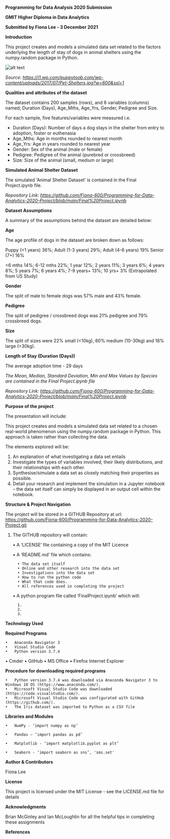 **Programming for Data Analysis 2020 Submission**

**GMIT Higher Diploma in Data Analytics**

**Submitted by Fiona Lee - 3 December 2021**

**Introduction**

This project creates and models a simulated data set related to the factors underlying the length of stay of dogs in animal shelters using the numpy.random package in Python. 

![alt text](https://i1.wp.com/puppytoob.com/wp-content/uploads/2017/07/Pet-Shelters.jpg?w=600&ssl=1)

*Source: https://i1.wp.com/puppytoob.com/wp-content/uploads/2017/07/Pet-Shelters.jpg?w=600&ssl=1*

**Qualities and attributes of the dataset**

The dataset contains 200 samples (rows), and 6 variables (columns) named; Duration (Days), Age_Mths, Age_Yrs, Gender, Pedigree and Size. 

For each sample, five features/variables were measured i.e. 

  -	Duration (Days): Number of days a dog stays in the shelter from entry to adoption, foster or euthenasia
  -	Age_Mths: Age in months rounded to nearest month
  -	Age_Yrs: Age in years rounded to nearest year
  -	Gender: Sex of the animal (male or female)
  -	Pedigree: Pedigree of the animal (purebred or crossbreed)
  - Size: Size of the animal (small, medium or large) 

**Simulated Animal Shelter Dataset**

The simulated ‘Animal Shelter Dataset’ is contained in the Final Project.ipynb file.

*Repository Link: https://github.com/Fiona-600/Programming-for-Data-Analytics-2020-Project/blob/main/Final%20Project.ipynb*


**Dataset Assumptions**

A summary of the assumptions behind the dataset are detailed below:

**Age**

The age profile of dogs in the dataset are broken down as follows: 

Puppy (<1 years) 36%; Adult (1-3 years) 29%; Adult (4-6 years) 19% Senior (7+) 16%

<6 mths 14%; 6-12 mths 22%; 1 year 12%; 2 years 11%; 3 years 6%; 4 years 8%; 5 years 7%; 6 years 4%; 7-9 years+ 13%; 10 yrs+ 3% (Extrapolated from US Study)

**Gender**

The split of male to female dogs was 57% male and 43% female.

**Pedigree**

The split of pedigree / crossbreed dogs was 21% pedigree and 79% crossbreed dogs.

**Size**

The split of sizes were 22% small (<10kg), 60% medium (10-30kg) and 18% large (>30kg).

**Length of Stay (Duration (Days))**

The average adoption time - 29 days

*The Mean, Median, Standard Deviation, Min and Max Values by Species are contained in the Final Project.ipynb file*

*Repository Link: https://github.com/Fiona-600/Programming-for-Data-Analytics-2020-Project/blob/main/Final%20Project.ipynb*

**Purpose of the project**

The presentation will include:

This project creates and models a simulated data set related to a chosen real-world phenomenon using the numpy.random package in Python. This approach is taken rather than collecting the data.

The elements explored will be:

1.	An explanation of what investigating a data set entails
2.	Investigate the types of variables involved, their likely distributions, and their relationships with each other.
3.	Synthesise/simulate a data set as closely matching their properties as possible.
4.	Detail your research and implement the simulation in a Jupyter notebook – the data set itself can simply be displayed in an output cell   within the notebook.

**Structure & Project Navigation**

The project will be stored in a GITHUB Repository at url: https://github.com/Fiona-600/Programming-for-Data-Analytics-2020-Project.git

1.	The GITHUB repository will contain:

    •	A ‘LICENSE’ file containing a copy of the MIT Licence

    •	A ‘README.md’ file which contains:

          •	The data set itself
          •	Online and other research into the data set
          •	Investigations into the data set
          •	How to run the python code
          •	What that code does.
          •	All references used in completing the project

    •	A python program file called ‘FinalProject.ipynb’ which will:

          1.  
          2.  
          3.  

**Technology Used**

**Required Programs**

	•	Anaconda Navigator 3
	•	Visual Studio Code
	•	Python version 3.7.4
  •	Cmder 
	•	GitHub
 	•	MS Office 
	•	Firefox Internet Explorer

**Procedure for downloading required programs**

    •	Python version 3.7.4 was downloaded via Anaconda Navigator 3 to Windows 10 OS (https://www.anaconda.com/).
    •	Microsoft Visual Studio Code was downloaded (https://code.visualstudio.com/).
    •	Microsoft Visual Studio Code was configurated with GitHub (https://github.com/).
    •	The Iris dataset was imported to Python as a CSV file 


**Libraries and Modules**

    •	NumPy - ‘import numpy as np’

    •	Pandas – ‘import pandas as pd’
        
    •	Matplotlib - ‘import matplotlib.pyplot as plt’

    •	Seaborn - ‘import seaborn as sns’, 'sms.set'



**Author & Contributors**

Fiona Lee



**License**

This project is licensed under the MIT License - see the LICENSE.md file for details



**Acknowledgments**

Brian McGinley and Ian McLoughlin for all the helpful tips in completing these assignments



**References**

